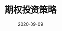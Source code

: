 --- 
# Page title
title: 期权投资策略

# Title for the menu link if you wish to use a shorter link title, otherwise remove this option.
linktitle: 主页

# Page summary for search engines.
summary: 期权投资策略 OASI

# Date page published
date: 2020-09-09

# Academic page type (do not modify).
type: book

# Position of this page in the menu. Remove this option to sort alphabetically.
weight: 1

authors:
- admin

draft: true

tags:
- Options
- Implied Volatility

categories:
- Applied Mathematics
- Financial Mathematics
---